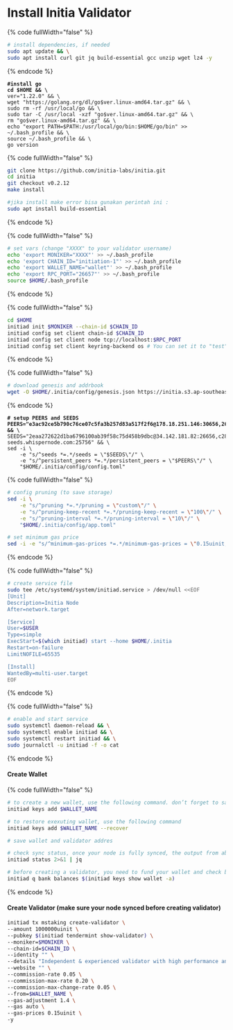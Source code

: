 # Install Initia Validator

{% code fullWidth="false" %}
```bash
# install dependencies, if needed
sudo apt update && \
sudo apt install curl git jq build-essential gcc unzip wget lz4 -y
```
{% endcode %}

<pre class="language-bash" data-full-width="false"><code class="lang-bash"><strong>#install go
</strong><strong>cd $HOME &#x26;&#x26; \
</strong>ver="1.22.0" &#x26;&#x26; \
wget "https://golang.org/dl/go$ver.linux-amd64.tar.gz" &#x26;&#x26; \
sudo rm -rf /usr/local/go &#x26;&#x26; \
sudo tar -C /usr/local -xzf "go$ver.linux-amd64.tar.gz" &#x26;&#x26; \
rm "go$ver.linux-amd64.tar.gz" &#x26;&#x26; \
echo "export PATH=$PATH:/usr/local/go/bin:$HOME/go/bin" >> ~/.bash_profile &#x26;&#x26; \
source ~/.bash_profile &#x26;&#x26; \
go version
</code></pre>

{% code fullWidth="false" %}
```bash
git clone https://github.com/initia-labs/initia.git
cd initia
git checkout v0.2.12
make install

#jika install make error bisa gunakan perintah ini : 
sudo apt install build-essential
```
{% endcode %}

{% code fullWidth="false" %}
```bash
# set vars (change "XXXX" to your validator username)
echo 'export MONIKER="XXXX"' >> ~/.bash_profile
echo 'export CHAIN_ID="initiation-1"' >> ~/.bash_profile
echo 'export WALLET_NAME="wallet"' >> ~/.bash_profile
echo 'export RPC_PORT="26657"' >> ~/.bash_profile
source $HOME/.bash_profile
```
{% endcode %}

{% code fullWidth="false" %}
```bash
cd $HOME
initiad init $MONIKER --chain-id $CHAIN_ID
initiad config set client chain-id $CHAIN_ID
initiad config set client node tcp://localhost:$RPC_PORT
initiad config set client keyring-backend os # You can set it to "test" so you will not be asked for a password
```
{% endcode %}

{% code fullWidth="false" %}
```bash
# download genesis and addrbook
wget -O $HOME/.initia/config/genesis.json https://initia.s3.ap-southeast-1.amazonaws.com/initiation-1/genesis.json
```
{% endcode %}

<pre class="language-bash" data-full-width="false"><code class="lang-bash"><strong># setup PEERS and SEEDS
</strong><strong>PEERS="e3ac92ce5b790c76ce07c5fa3b257d83a517f2f6@178.18.251.146:30656,2692225700832eb9b46c7b3fc6e4dea2ec044a78@34.126.156.141:26656,2a574706e4a1eba0e5e46733c232849778faf93b@84.247.137.184:53456,40d3f977d97d3c02bd5835070cc139f289e774da@168.119.10.134:26313,1f6633bc18eb06b6c0cab97d72c585a6d7a207bc@65.109.59.22:25756,4a988797d8d8473888640b76d7d238b86ce84a2c@23.158.24.168:26656,e3679e68616b2cd66908c460d0371ac3ed7795aa@176.34.17.102:26656,d2a8a00cd5c4431deb899bc39a057b8d8695be9e@138.201.37.195:53456,329227cf8632240914511faa9b43050a34aa863e@43.131.13.84:26656,517c8e70f2a20b8a3179a30fe6eb3ad80c407c07@37.60.231.212:26656,07632ab562028c3394ee8e78823069bfc8de7b4c@37.27.52.25:19656,028999a1696b45863ff84df12ebf2aebc5d40c2d@37.27.48.77:26656,3c44f7dbb473fee6d6e5471f22fa8d8095bd3969@185.219.142.137:53456,8db320e665dbe123af20c4a5c667a17dc146f4d0@51.75.144.149:26656,c424044f3249e73c050a7b45eb6561b52d0db456@158.220.124.183:53456,767fdcfdb0998209834b929c59a2b57d474cc496@207.148.114.112:26656,edcc2c7098c42ee348e50ac2242ff897f51405e9@65.109.34.205:36656,140c332230ac19f118e5882deaf00906a1dba467@185.219.142.119:53456,4eb031b59bd0210481390eefc656c916d47e7872@37.60.248.151:53456,ff9dbc6bb53227ef94dc75ab1ddcaeb2404e1b0b@178.170.47.171:26656,ffb9874da3e0ead65ad62ac2b569122f085c0774@149.28.134.228:26656" &#x26;&#x26; \
</strong>SEEDS="2eaa272622d1ba6796100ab39f58c75d458b9dbc@34.142.181.82:26656,c28827cb96c14c905b127b92065a3fb4cd77d7f6@testnet-seeds.whispernode.com:25756" &#x26;&#x26; \
sed -i \
    -e "s/^seeds *=.*/seeds = \"$SEEDS\"/" \
    -e "s/^persistent_peers *=.*/persistent_peers = \"$PEERS\"/" \
    "$HOME/.initia/config/config.toml"
</code></pre>

{% code fullWidth="false" %}
```bash
# config pruning (to save storage)
sed -i \
    -e "s/^pruning *=.*/pruning = \"custom\"/" \
    -e "s/^pruning-keep-recent *=.*/pruning-keep-recent = \"100\"/" \
    -e "s/^pruning-interval *=.*/pruning-interval = \"10\"/" \
    "$HOME/.initia/config/app.toml"

# set minimum gas price
sed -i -e "s/^minimum-gas-prices *=.*/minimum-gas-prices = \"0.15uinit,0.01uusdc\"/" $HOME/.initia/config/app.toml
```
{% endcode %}

{% code fullWidth="false" %}
```bash
# create service file
sudo tee /etc/systemd/system/initiad.service > /dev/null <<EOF
[Unit]
Description=Initia Node
After=network.target

[Service]
User=$USER
Type=simple
ExecStart=$(which initiad) start --home $HOME/.initia
Restart=on-failure
LimitNOFILE=65535

[Install]
WantedBy=multi-user.target
EOF
```
{% endcode %}

{% code fullWidth="false" %}
```bash
# enable and start service
sudo systemctl daemon-reload && \
sudo systemctl enable initiad && \
sudo systemctl restart initiad && \
sudo journalctl -u initiad -f -o cat
```
{% endcode %}

#### Create Wallet

{% code fullWidth="false" %}
```bash
# to create a new wallet, use the following command. don’t forget to save the mnemonic
initiad keys add $WALLET_NAME

# to restore exexuting wallet, use the following command
initiad keys add $WALLET_NAME --recover

# save wallet and validator addres

# check sync status, once your node is fully synced, the output from above will print "false"
initiad status 2>&1 | jq 

# before creating a validator, you need to fund your wallet and check balance
initiad q bank balances $(initiad keys show wallet -a)
```
{% endcode %}

#### Create Validator (make sure your node synced before creating validator)

```bash
initiad tx mstaking create-validator \
--amount 1000000uinit \
--pubkey $(initiad tendermint show-validator) \
--moniker=$MONIKER \
--chain-id=$CHAIN_ID \
--identity "" \
--details "Independent & experienced validator with high performance and availability services." \
--website "" \
--commission-rate 0.05 \
--commission-max-rate 0.20 \
--commission-max-change-rate 0.05 \
--from=$WALLET_NAME \
--gas-adjustment 1.4 \
--gas auto \
--gas-prices 0.15uinit \
-y
```
